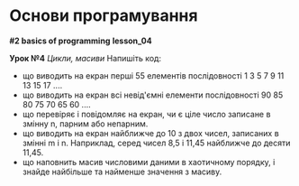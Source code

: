 # Основи програмування
**#2 basics of programming**
**lesson_04**

**Урок №4**
*Цикли, масиви*
Напишіть код:
* що виводить на екран перші 55 елементів послідовності 1 3 5 7 9 11 13 15 17 .... 
* що виводить на екран всі невід'ємні елементи послідовності 90 85 80 75 70 65 60 ....
* що перевіряє і повідомляє на екран, чи є ціле число записане в змінну n, парним або непарним.
* що виводить на екран найближче до 10 з двох чисел, записаних в змінні m і n. Наприклад, серед чисел 8,5 і 11,45 найближче до десяти 11,45.
* що наповнить масив числовими даними в хаотичному порядку, і знайде найбільше та найменше значення з масиву. 
